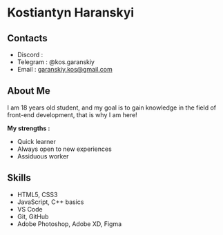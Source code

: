 # Kostiantyn Haranskyi

## Contacts ##
  * Discord : 
  * Telegram : @kos.garanskiy
  * Email : garanskiy.kos@gmail.com

## About Me ##
I am 18 years old student, and my goal is to gain knowledge in the field of front-end development, that is why I am here!

**My strengths :**
  * Quick learner
  * Always open to new experiences
  * Assiduous worker

## Skills ##
  * HTML5, CSS3
  * JavaScript, C++ basics
  * VS Code
  * Git, GitHub
  * Adobe Photoshop, Adobe XD, Figma